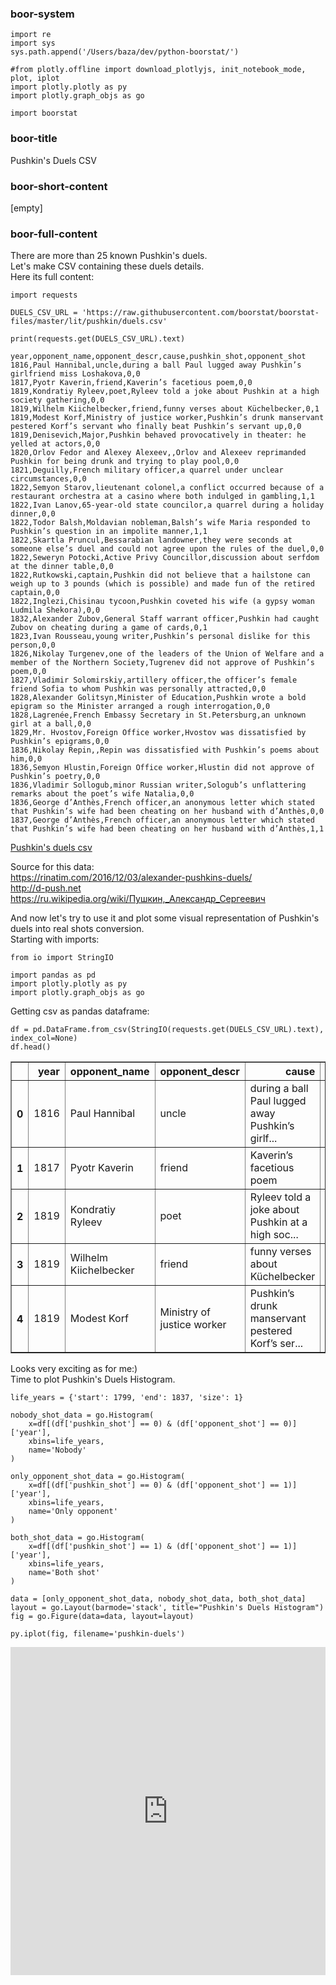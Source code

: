 
### boor-system


```
import re
import sys
sys.path.append('/Users/baza/dev/python-boorstat/')

#from plotly.offline import download_plotlyjs, init_notebook_mode, plot, iplot
import plotly.plotly as py
import plotly.graph_objs as go

import boorstat
```

### boor-title

Pushkin's Duels CSV

### boor-short-content

[empty]

### boor-full-content

There are more than 25 known Pushkin's duels.<br/>
Let's make CSV containing these duels details.<br/>
Here its full content:


```
import requests

DUELS_CSV_URL = 'https://raw.githubusercontent.com/boorstat/boorstat-files/master/lit/pushkin/duels.csv'

print(requests.get(DUELS_CSV_URL).text)
```

    year,opponent_name,opponent_descr,cause,pushkin_shot,opponent_shot
    1816,Paul Hannibal,uncle,during a ball Paul lugged away Pushkin’s girlfriend miss Loshakova,0,0
    1817,Pyotr Kaverin,friend,Kaverin’s facetious poem,0,0
    1819,Kondratiy Ryleev,poet,Ryleev told a joke about Pushkin at a high society gathering,0,0
    1819,Wilhelm Kiichelbecker,friend,funny verses about Küchelbecker,0,1
    1819,Modest Korf,Ministry of justice worker,Pushkin’s drunk manservant pestered Korf’s servant who finally beat Pushkin’s servant up,0,0
    1819,Denisevich,Major,Pushkin behaved provocatively in theater: he yelled at actors,0,0
    1820,Orlov Fedor and Alexey Alexeev,,Orlov and Alexeev reprimanded Pushkin for being drunk and trying to play pool,0,0
    1821,Deguilly,French military officer,a quarrel under unclear circumstances,0,0
    1822,Semyon Starov,lieutenant colonel,a conflict occurred because of a restaurant orchestra at a casino where both indulged in gambling,1,1
    1822,Ivan Lanov,65-year-old state councilor,a quarrel during a holiday dinner,0,0
    1822,Todor Balsh,Moldavian nobleman,Balsh’s wife Maria responded to Pushkin’s question in an impolite manner,1,1
    1822,Skartla Pruncul,Bessarabian landowner,they were seconds at someone else’s duel and could not agree upon the rules of the duel,0,0
    1822,Seweryn Potocki,Active Privy Councillor,discussion about serfdom at the dinner table,0,0
    1822,Rutkowski,captain,Pushkin did not believe that a hailstone can weigh up to 3 pounds (which is possible) and made fun of the retired captain,0,0
    1822,Inglezi,Chisinau tycoon,Pushkin coveted his wife (a gypsy woman Ludmila Shekora),0,0
    1832,Alexander Zubov,General Staff warrant officer,Pushkin had caught Zubov on cheating during a game of cards,0,1
    1823,Ivan Rousseau,young writer,Pushkin’s personal dislike for this person,0,0
    1826,Nikolay Turgenev,one of the leaders of the Union of Welfare and a member of the Northern Society,Tugrenev did not approve of Pushkin’s poem,0,0
    1827,Vladimir Solomirskiy,artillery officer,the officer’s female friend Sofia to whom Pushkin was personally attracted,0,0
    1828,Alexander Golitsyn,Minister of Education,Pushkin wrote a bold epigram so the Minister arranged a rough interrogation,0,0
    1828,Lagrenée,French Embassy Secretary in St.Petersburg,an unknown girl at a ball,0,0
    1829,Mr. Hvostov,Foreign Office worker,Hvostov was dissatisfied by Pushkin’s epigrams,0,0
    1836,Nikolay Repin,,Repin was dissatisfied with Pushkin’s poems about him,0,0
    1836,Semyon Hlustin,Foreign Office worker,Hlustin did not approve of Pushkin’s poetry,0,0
    1836,Vladimir Sollogub,minor Russian writer,Sologub’s unflattering remarks about the poet’s wife Natalia,0,0
    1836,George d’Anthès,French officer,an anonymous letter which stated that Pushkin’s wife had been cheating on her husband with d’Anthès,0,0
    1837,George d’Anthès,French officer,an anonymous letter which stated that Pushkin’s wife had been cheating on her husband with d’Anthès,1,1


<a href="https://raw.githubusercontent.com/boorstat/boorstat-files/master/lit/pushkin/duels.csv">Pushkin's duels csv</a><br/>

Source for this data:<br/>
https://rinatim.com/2016/12/03/alexander-pushkins-duels/<br/>
http://d-push.net<br/>
https://ru.wikipedia.org/wiki/Пушкин,_Александр_Сергеевич<br/>

And now let's try to use it and plot some visual representation of Pushkin's duels into real shots conversion.<br/>
Starting with imports:


```
from io import StringIO

import pandas as pd
import plotly.plotly as py
import plotly.graph_objs as go
```

Getting csv as pandas dataframe:


```
df = pd.DataFrame.from_csv(StringIO(requests.get(DUELS_CSV_URL).text), index_col=None)
df.head()
```




<div>
<table border="1" class="dataframe">
  <thead>
    <tr style="text-align: right;">
      <th></th>
      <th>year</th>
      <th>opponent_name</th>
      <th>opponent_descr</th>
      <th>cause</th>
      <th>pushkin_shot</th>
      <th>opponent_shot</th>
    </tr>
  </thead>
  <tbody>
    <tr>
      <th>0</th>
      <td>1816</td>
      <td>Paul Hannibal</td>
      <td>uncle</td>
      <td>during a ball Paul lugged away Pushkin’s girlf...</td>
      <td>0</td>
      <td>0</td>
    </tr>
    <tr>
      <th>1</th>
      <td>1817</td>
      <td>Pyotr Kaverin</td>
      <td>friend</td>
      <td>Kaverin’s facetious poem</td>
      <td>0</td>
      <td>0</td>
    </tr>
    <tr>
      <th>2</th>
      <td>1819</td>
      <td>Kondratiy Ryleev</td>
      <td>poet</td>
      <td>Ryleev told a joke about Pushkin at a high soc...</td>
      <td>0</td>
      <td>0</td>
    </tr>
    <tr>
      <th>3</th>
      <td>1819</td>
      <td>Wilhelm Kiichelbecker</td>
      <td>friend</td>
      <td>funny verses about Küchelbecker</td>
      <td>0</td>
      <td>1</td>
    </tr>
    <tr>
      <th>4</th>
      <td>1819</td>
      <td>Modest Korf</td>
      <td>Ministry of justice worker</td>
      <td>Pushkin’s drunk manservant pestered Korf’s ser...</td>
      <td>0</td>
      <td>0</td>
    </tr>
  </tbody>
</table>
</div>



Looks very exciting as for me:)<br/>
Time to plot Pushkin's Duels Histogram.


```
life_years = {'start': 1799, 'end': 1837, 'size': 1}

nobody_shot_data = go.Histogram(
    x=df[(df['pushkin_shot'] == 0) & (df['opponent_shot'] == 0)]['year'],
    xbins=life_years,
    name='Nobody'
)

only_opponent_shot_data = go.Histogram(
    x=df[(df['pushkin_shot'] == 0) & (df['opponent_shot'] == 1)]['year'],
    xbins=life_years,
    name='Only opponent'
)

both_shot_data = go.Histogram(
    x=df[(df['pushkin_shot'] == 1) & (df['opponent_shot'] == 1)]['year'],
    xbins=life_years,
    name='Both shot'
)

data = [only_opponent_shot_data, nobody_shot_data, both_shot_data]
layout = go.Layout(barmode='stack', title="Pushkin's Duels Histogram")
fig = go.Figure(data=data, layout=layout)

py.iplot(fig, filename='pushkin-duels')
```




<iframe id="igraph" scrolling="no" style="border:none;" seamless="seamless" src="https://plot.ly/~boorstat/12.embed" height="525px" width="100%"></iframe>


